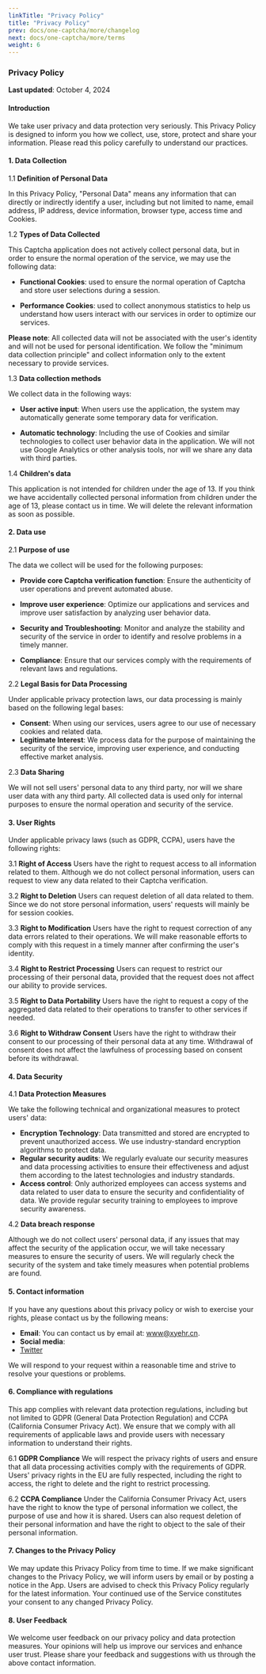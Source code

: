 ```yaml
---
linkTitle: "Privacy Policy"
title: "Privacy Policy"
prev: docs/one-captcha/more/changelog
next: docs/one-captcha/more/terms
weight: 6
---
```


### Privacy Policy

**Last updated**: October 4, 2024

#### Introduction

We take user privacy and data protection very seriously. This Privacy Policy is designed to inform you how we collect, use, store, protect and share your information. Please read this policy carefully to understand our practices.

#### 1. Data Collection

1.1 **Definition of Personal Data**

In this Privacy Policy, "Personal Data" means any information that can directly or indirectly identify a user, including but not limited to name, email address, IP address, device information, browser type, access time and Cookies.

1.2 **Types of Data Collected**

This Captcha application does not actively collect personal data, but in order to ensure the normal operation of the service, we may use the following data:

- **Functional Cookies**: used to ensure the normal operation of Captcha and store user selections during a session.

- **Performance Cookies**: used to collect anonymous statistics to help us understand how users interact with our services in order to optimize our services.

**Please note**: All collected data will not be associated with the user's identity and will not be used for personal identification. We follow the "minimum data collection principle" and collect information only to the extent necessary to provide services.

1.3 **Data collection methods**

We collect data in the following ways:

- **User active input**: When users use the application, the system may automatically generate some temporary data for verification.

- **Automatic technology**: Including the use of Cookies and similar technologies to collect user behavior data in the application. We will not use Google Analytics or other analysis tools, nor will we share any data with third parties.

1.4 **Children's data**

This application is not intended for children under the age of 13. If you think we have accidentally collected personal information from children under the age of 13, please contact us in time. We will delete the relevant information as soon as possible.

#### 2. Data use

2.1 **Purpose of use**

The data we collect will be used for the following purposes:

- **Provide core Captcha verification function**: Ensure the authenticity of user operations and prevent automated abuse.

- **Improve user experience**: Optimize our applications and services and improve user satisfaction by analyzing user behavior data.

- **Security and Troubleshooting**: Monitor and analyze the stability and security of the service in order to identify and resolve problems in a timely manner.
- **Compliance**: Ensure that our services comply with the requirements of relevant laws and regulations.

2.2 **Legal Basis for Data Processing**

Under applicable privacy protection laws, our data processing is mainly based on the following legal bases:

- **Consent**: When using our services, users agree to our use of necessary cookies and related data.
- **Legitimate Interest**: We process data for the purpose of maintaining the security of the service, improving user experience, and conducting effective market analysis.

2.3 **Data Sharing**

We will not sell users' personal data to any third party, nor will we share user data with any third party. All collected data is used only for internal purposes to ensure the normal operation and security of the service.

#### 3. User Rights

Under applicable privacy laws (such as GDPR, CCPA), users have the following rights:

3.1 **Right of Access**
Users have the right to request access to all information related to them. Although we do not collect personal information, users can request to view any data related to their Captcha verification.

3.2 **Right to Deletion**
Users can request deletion of all data related to them. Since we do not store personal information, users' requests will mainly be for session cookies.

3.3 **Right to Modification**
Users have the right to request correction of any data errors related to their operations. We will make reasonable efforts to comply with this request in a timely manner after confirming the user's identity.

3.4 **Right to Restrict Processing**
Users can request to restrict our processing of their personal data, provided that the request does not affect our ability to provide services.

3.5 **Right to Data Portability**
Users have the right to request a copy of the aggregated data related to their operations to transfer to other services if needed.

3.6 **Right to Withdraw Consent**
Users have the right to withdraw their consent to our processing of their personal data at any time. Withdrawal of consent does not affect the lawfulness of processing based on consent before its withdrawal.

#### 4. Data Security

4.1 **Data Protection Measures**

We take the following technical and organizational measures to protect users' data:

- **Encryption Technology**: Data transmitted and stored are encrypted to prevent unauthorized access. We use industry-standard encryption algorithms to protect data.
- **Regular security audits**: We regularly evaluate our security measures and data processing activities to ensure their effectiveness and adjust them according to the latest technologies and industry standards.
- **Access control**: Only authorized employees can access systems and data related to user data to ensure the security and confidentiality of data. We provide regular security training to employees to improve security awareness.

4.2 **Data breach response**

Although we do not collect users' personal data, if any issues that may affect the security of the application occur, we will take necessary measures to ensure the security of users. We will regularly check the security of the system and take timely measures when potential problems are found.

#### 5. Contact information

If you have any questions about this privacy policy or wish to exercise your rights, please contact us by the following means:

- **Email**: You can contact us by email at: www@xyehr.cn.
- **Social media**:
- [Twitter](https://x.com/Tech__Art)

We will respond to your request within a reasonable time and strive to resolve your questions or problems.

#### 6. Compliance with regulations

This app complies with relevant data protection regulations, including but not limited to GDPR (General Data Protection Regulation) and CCPA (California Consumer Privacy Act). We ensure that we comply with all requirements of applicable laws and provide users with necessary information to understand their rights.

6.1 **GDPR Compliance**
We will respect the privacy rights of users and ensure that all data processing activities comply with the requirements of GDPR. Users' privacy rights in the EU are fully respected, including the right to access, the right to delete and the right to restrict processing.

6.2 **CCPA Compliance**
Under the California Consumer Privacy Act, users have the right to know the type of personal information we collect, the purpose of use and how it is shared. Users can also request deletion of their personal information and have the right to object to the sale of their personal information.

#### 7. Changes to the Privacy Policy

We may update this Privacy Policy from time to time. If we make significant changes to the Privacy Policy, we will inform users by email or by posting a notice in the App. Users are advised to check this Privacy Policy regularly for the latest information. Your continued use of the Service constitutes your consent to any changed Privacy Policy.

#### 8. User Feedback

We welcome user feedback on our privacy policy and data protection measures. Your opinions will help us improve our services and enhance user trust. Please share your feedback and suggestions with us through the above contact information.
